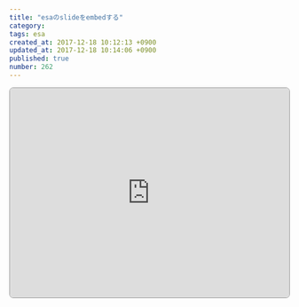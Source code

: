 ```yaml
---
title: "esaのslideをembedする"
category: 
tags: esa
created_at: 2017-12-18 10:12:13 +0900
updated_at: 2017-12-18 10:14:06 +0900
published: true
number: 262
---
```


<div style="position: relative;width: 100%;border: 1px solid #999; border-radius:7px;overflow:hidden;">
<div style="padding-top: 75%;"></div>
<iframe src="https://esa-pages.io/p/sharing/3/posts/1117/1901213944ee86efdaea-slides.html#/" style="border-style: none;position: absolute;top: 0;left: 0;width: 100%;height: 100%;" scrolling="no" frameborder="no" />
</div>

以下みたいな感じで、マークアップする。

```
<div style="position: relative;width: 100%;border: 1px solid #999; border-radius:7px;overflow:hidden;">
<div style="padding-top: 75%;"></div>
<iframe src="https://esa-pages.io/p/sharing/3/posts/1117/1901213944ee86efdaea-slides.html#/" style="border-style: none;position: absolute;top: 0;left: 0;width: 100%;height: 100%;" scrolling="no" frameborder="no" />
</div>
```

こんな感じのマークアップを書く。esa側でいい感じにすべきだよなあ、します。

